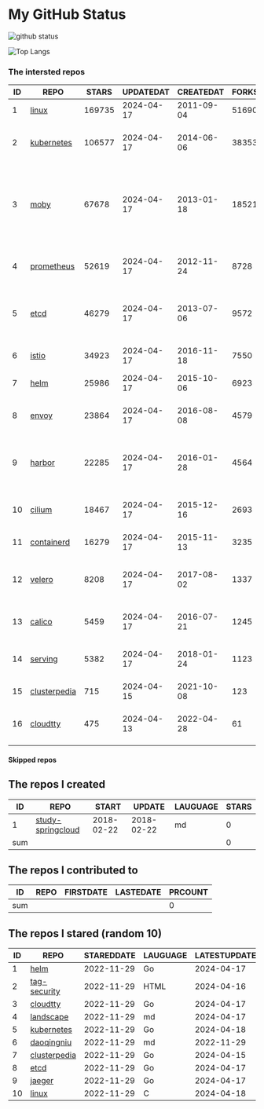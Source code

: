# My GitHub Status

<img src="https://github-readme-stats-1.yihong0618.vercel.app/api?username=daoqingniu&show_icons=true&&&hide_title=true&count_private=true" alt="github status" />

![Top Langs](https://github-readme-stats-1.yihong0618.vercel.app/api/top-langs/?username=daoqingniu&layout=compact)

<!--START_SECTION:github_repos-->
### The intersted repos
| ID |                              REPO                               | STARS  | UPDATEDAT  | CREATEDAT  | FORKSCOUNT |                                                DESCRIPTIONS                                                |
|----|-----------------------------------------------------------------|--------|------------|------------|------------|------------------------------------------------------------------------------------------------------------|
|  1 | [linux](https://github.com/torvalds/linux)                      | 169735 | 2024-04-17 | 2011-09-04 |      51690 | Linux kernel source tree                                                                                   |
|  2 | [kubernetes](https://github.com/kubernetes/kubernetes)          | 106577 | 2024-04-17 | 2014-06-06 |      38353 | Production-Grade Container Scheduling and Management                                                       |
|  3 | [moby](https://github.com/moby/moby)                            |  67678 | 2024-04-17 | 2013-01-18 |      18521 | The Moby Project - a collaborative project for the container ecosystem to assemble container-based systems |
|  4 | [prometheus](https://github.com/prometheus/prometheus)          |  52619 | 2024-04-17 | 2012-11-24 |       8728 | The Prometheus monitoring system and time series database.                                                 |
|  5 | [etcd](https://github.com/etcd-io/etcd)                         |  46279 | 2024-04-17 | 2013-07-06 |       9572 | Distributed reliable key-value store for the most critical data of a distributed system                    |
|  6 | [istio](https://github.com/istio/istio)                         |  34923 | 2024-04-17 | 2016-11-18 |       7550 | Connect, secure, control, and observe services.                                                            |
|  7 | [helm](https://github.com/helm/helm)                            |  25986 | 2024-04-17 | 2015-10-06 |       6923 | The Kubernetes Package Manager                                                                             |
|  8 | [envoy](https://github.com/envoyproxy/envoy)                    |  23864 | 2024-04-17 | 2016-08-08 |       4579 | Cloud-native high-performance edge/middle/service proxy                                                    |
|  9 | [harbor](https://github.com/goharbor/harbor)                    |  22285 | 2024-04-17 | 2016-01-28 |       4564 | An open source trusted cloud native registry project that stores, signs, and scans content.                |
| 10 | [cilium](https://github.com/cilium/cilium)                      |  18467 | 2024-04-17 | 2015-12-16 |       2693 | eBPF-based Networking, Security, and Observability                                                         |
| 11 | [containerd](https://github.com/containerd/containerd)          |  16279 | 2024-04-17 | 2015-11-13 |       3235 | An open and reliable container runtime                                                                     |
| 12 | [velero](https://github.com/vmware-tanzu/velero)                |   8208 | 2024-04-17 | 2017-08-02 |       1337 | Backup and migrate Kubernetes applications and their persistent volumes                                    |
| 13 | [calico](https://github.com/projectcalico/calico)               |   5459 | 2024-04-17 | 2016-07-21 |       1245 | Cloud native networking and network security                                                               |
| 14 | [serving](https://github.com/knative/serving)                   |   5382 | 2024-04-17 | 2018-01-24 |       1123 | Kubernetes-based, scale-to-zero, request-driven compute                                                    |
| 15 | [clusterpedia](https://github.com/clusterpedia-io/clusterpedia) |    715 | 2024-04-15 | 2021-10-08 |        123 | The Encyclopedia of Kubernetes clusters                                                                    |
| 16 | [cloudtty](https://github.com/cloudtty/cloudtty)                |    475 | 2024-04-13 | 2022-04-28 |         61 | A Friendly Kubernetes CloudShell (Web Terminal) !                                                          |



#### Skipped repos
<!--END_SECTION:github_repos-->

<!--START_SECTION:my_github-->
## The repos I created
| ID  |                                 REPO                                 |   START    |   UPDATE   | LAUGUAGE | STARS |
|-----|----------------------------------------------------------------------|------------|------------|----------|-------|
|   1 | [study-springcloud](https://github.com/daoqingniu/study-springcloud) | 2018-02-22 | 2018-02-22 | md       |     0 |
| sum |                                                                      |            |            |          |     0 |

## The repos I contributed to
| ID  | REPO | FIRSTDATE | LASTEDATE | PRCOUNT |
|-----|------|-----------|-----------|---------|
| sum |      |           |           |       0 |

## The repos I stared (random 10)
| ID |                              REPO                               | STAREDDATE | LAUGUAGE | LATESTUPDATE |
|----|-----------------------------------------------------------------|------------|----------|--------------|
|  1 | [helm](https://github.com/helm/helm)                            | 2022-11-29 | Go       | 2024-04-17   |
|  2 | [tag-security](https://github.com/cncf/tag-security)            | 2022-11-29 | HTML     | 2024-04-16   |
|  3 | [cloudtty](https://github.com/cloudtty/cloudtty)                | 2022-11-29 | Go       | 2024-04-17   |
|  4 | [landscape](https://github.com/cncf/landscape)                  | 2022-11-29 | md       | 2024-04-17   |
|  5 | [kubernetes](https://github.com/kubernetes/kubernetes)          | 2022-11-29 | Go       | 2024-04-18   |
|  6 | [daoqingniu](https://github.com/daoqingniu/daoqingniu)          | 2022-11-29 | md       | 2022-11-29   |
|  7 | [clusterpedia](https://github.com/clusterpedia-io/clusterpedia) | 2022-11-29 | Go       | 2024-04-15   |
|  8 | [etcd](https://github.com/etcd-io/etcd)                         | 2022-11-29 | Go       | 2024-04-17   |
|  9 | [jaeger](https://github.com/jaegertracing/jaeger)               | 2022-11-29 | Go       | 2024-04-17   |
| 10 | [linux](https://github.com/torvalds/linux)                      | 2022-11-29 | C        | 2024-04-18   |

<!--END_SECTION:my_github-->
